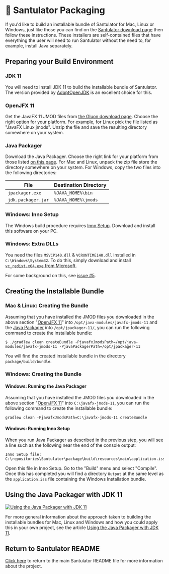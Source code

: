 # 🎁 Santulator Packaging

If you'd like to build an installable bundle of Santulator for Mac, Linux or Windows, just like those you can find on the [Santulator download page](https://santulator.github.io/download/) then follow these instructions.  These installers are self-contained files that have everything the user will need to run Santulator without the need to, for example, install Java separately.

## Preparing your Build Environment

### JDK 11

You will need to install JDK 11 to build the installable bundle of Santulator.  The version provided by [AdoptOpenJDK](https://adoptopenjdk.net/) is an excellent choice for this.

### OpenJFX 11

Get the JavaFX 11 JMOD files from [the Gluon download page](https://gluonhq.com/products/javafx/).  Choose the right option for your platform.  For example, for Linux pick the file listed as "JavaFX Linux jmods".  Unzip the file and save the resulting directory somewhere on your system.

### Java Packager

Download the Java Packager.  Choose the right link for your platform from those listed [on this page](https://mail.openjdk.java.net/pipermail/openjfx-dev/2018-September/022500.html).  For Mac and Linux, unpack the zip file store the directory somewhere on your system.  For Windows, copy the two files into the following directories:

| File               | Destination Directory |
|--------------------|-----------------------|
| `jpackager.exe`    | `%JAVA_HOME%\bin`     |
| `jdk.packager.jar` | `%JAVA_HOME%\jmods`   |

### Windows: Inno Setup

The Windows build procedure requires [Inno Setup](http://www.jrsoftware.org/isdl.php).  Download and install this software on your PC.

### Windows: Extra DLLs

You need the files `MSVCP140.dll` & `VCRUNTIME140.dll` installed in `C:\Windows\System32`.  To do this, simply download and install [`vc_redist.x64.exe` from Microsoft](https://www.microsoft.com/en-us/download/details.aspx?id=48145).

For some background on this, see [issue #5](https://github.com/Santulator/Santulator/issues/5).

## Creating the Installable Bundle

### Mac & Linux: Creating the Bundle

Assuming that you have installed the JMOD files you downloaded in the above section "[OpenJFX 11](#openjfx-11)" into `/opt/java-modules/javafx-jmods-11` and the [Java Packager](#java-packager) into `/opt/jpackager-11/`, you can run the following command to create the installable bundle:
~~~
$ ./gradlew clean createBundle -PjavafxJmodsPath=/opt/java-modules/javafx-jmods-11 -PjavaPackagerPath=/opt/jpackager-11
~~~

You will find the created installable bundle in the directory `package/build/bundle`.

### Windows: Creating the Bundle

#### Windows: Running the Java Packager

Assuming that you have installed the JMOD files you downloaded in the above section "[OpenJFX 11](#openjfx-11)" into `C:\javafx-jmods-11`, you can run the following command to create the installable bundle:

~~~
gradlew clean -PjavafxJmodsPath=C:\javafx-jmods-11 createBundle
~~~

#### Windows: Running Inno Setup

When you run Java Packager as described in the previous step, you will see a line such as the following near the end of the console output:

~~~
Inno Setup file: C:\repositories\Santulator\package\build\resources\main\application.iss
~~~

Open this file in Inno Setup.  Go to the "Build" menu and select "Compile".  Once this has completed you will find a directory `Output` at the same level as the `application.iss` file containing the Windows Installation bundle.

## Using the Java Packager with JDK 11

[![Using the Java Packager with JDK 11](/assets/Using-The-Java-Packager-With-JDK-11.png)][Using the Java Packager with JDK 11]

For more general information about the approach taken to building the installable bundles for Mac, Linux and Windows and how you could apply this in your own project, see the article [Using the Java Packager with JDK 11].

## Return to Santulator README

[Click here](../README.md) to return to the main Santulator README file for more information about the project.

[Using the Java Packager with JDK 11]:https://medium.com/@adam_carroll/java-packager-with-jdk11-31b3d620f4a8
